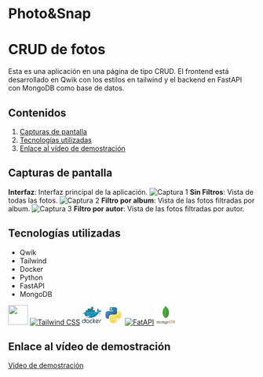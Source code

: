 # Photo&Snap
# CRUD de fotos

Esta es una aplicación en una página de tipo CRUD. El frontend está desarrollado en Qwik con los estilos en tailwind y el backend en FastAPI con MongoDB como base de datos.

## Contenidos

1. [Capturas de pantalla](#capturas-de-pantalla)
2. [Tecnologías utilizadas](#tecnologías-utilizadas)
3. [Enlace al vídeo de demostración](#enlace-al-vídeo-de-demostración)

## Capturas de pantalla

**Interfaz**: 
Interfaz principal de la aplicación.
![Captura 1](img/)
**Sin Filtros**: 
Vista de todas las fotos.
![Captura 2](img/)
**Filtro por album**: 
Vista de las fotos filtradas por album.
![Captura 3](img/)
**Filtro por autor**: 
Vista de las fotos filtradas por autor.

## Tecnologías utilizadas

- Qwik
- Tailwind
- Docker
- Python
- FastAPI
- MongoDB

[<img src="https://github.com/CristinaFdezFdez/CristinaFdezFdez/assets/155740893/26c41fca-3cc6-4944-8a8f-674097cf7f36" width="40" height="40"/>](https://qwik.builder.io/)
[<img src="https://www.vectorlogo.zone/logos/tailwindcss/tailwindcss-icon.svg" alt="Tailwind CSS" width="40" height="40"/>](https://tailwindcss.com/)
[<img src="https://raw.githubusercontent.com/devicons/devicon/master/icons/docker/docker-original-wordmark.svg" alt="Docker" width="40" height="40"/>](https://www.docker.com/)
[<img src="https://raw.githubusercontent.com/devicons/devicon/master/icons/python/python-original.svg" alt="Python" width="40" height="40"/>](https://www.python.org)
[<img src="https://github.com/CristinaFdezFdez/MesonFernandez/assets/155740893/5b71a9ff-0e53-49c8-b676-371266b7e789" alt="FatAPI" width="40" height="40"/>](https://fastapi.tiangolo.com/)
[<img src="https://raw.githubusercontent.com/devicons/devicon/master/icons/mongodb/mongodb-original-wordmark.svg" alt="MongoDB" width="40" height="40"/>](https://www.mongodb.com/)

## Enlace al vídeo de demostración

[Video de demostración](https://www.youtube.com/watch?v=)
